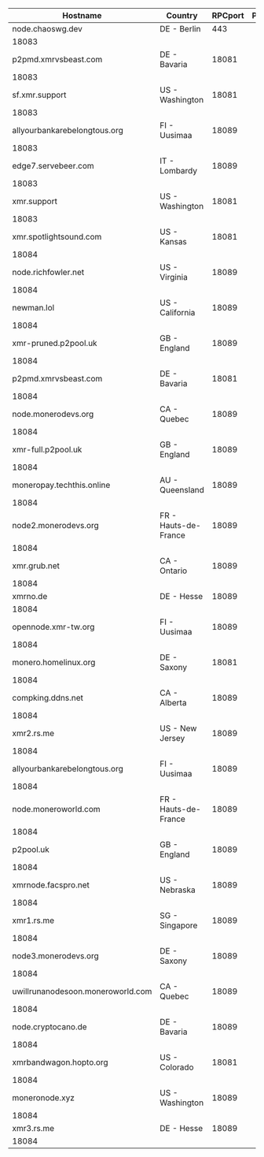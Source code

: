 Hostname | Country | RPCport | P2Pport
--- | --- | --- | ---
node.chaoswg.dev | DE - Berlin | 443
 | 18083
p2pmd.xmrvsbeast.com | DE - Bavaria | 18081
 | 18083
sf.xmr.support | US - Washington | 18081
 | 18083
allyourbankarebelongtous.org | FI - Uusimaa | 18089
 | 18083
edge7.servebeer.com | IT - Lombardy | 18089
 | 18083
xmr.support | US - Washington | 18081
 | 18083
xmr.spotlightsound.com | US - Kansas | 18081
 | 18084
node.richfowler.net | US - Virginia | 18089
 | 18084
newman.lol | US - California | 18089
 | 18084
xmr-pruned.p2pool.uk | GB - England | 18089
 | 18084
p2pmd.xmrvsbeast.com | DE - Bavaria | 18081
 | 18084
node.monerodevs.org | CA - Quebec | 18089
 | 18084
xmr-full.p2pool.uk | GB - England | 18089
 | 18084
moneropay.techthis.online | AU - Queensland | 18089
 | 18084
node2.monerodevs.org | FR - Hauts-de-France | 18089
 | 18084
xmr.grub.net | CA - Ontario | 18089
 | 18084
xmrno.de | DE - Hesse | 18089
 | 18084
opennode.xmr-tw.org | FI - Uusimaa | 18089
 | 18084
monero.homelinux.org | DE - Saxony | 18081
 | 18084
compking.ddns.net | CA - Alberta | 18089
 | 18084
xmr2.rs.me | US - New Jersey | 18089
 | 18084
allyourbankarebelongtous.org | FI - Uusimaa | 18089
 | 18084
node.moneroworld.com | FR - Hauts-de-France | 18089
 | 18084
p2pool.uk | GB - England | 18089
 | 18084
xmrnode.facspro.net | US - Nebraska | 18089
 | 18084
xmr1.rs.me | SG - Singapore | 18089
 | 18084
node3.monerodevs.org | DE - Saxony | 18089
 | 18084
uwillrunanodesoon.moneroworld.com | CA - Quebec | 18089
 | 18084
node.cryptocano.de | DE - Bavaria | 18089
 | 18084
xmrbandwagon.hopto.org | US - Colorado | 18081
 | 18084
moneronode.xyz | US - Washington | 18089
 | 18084
xmr3.rs.me | DE - Hesse | 18089
 | 18084
